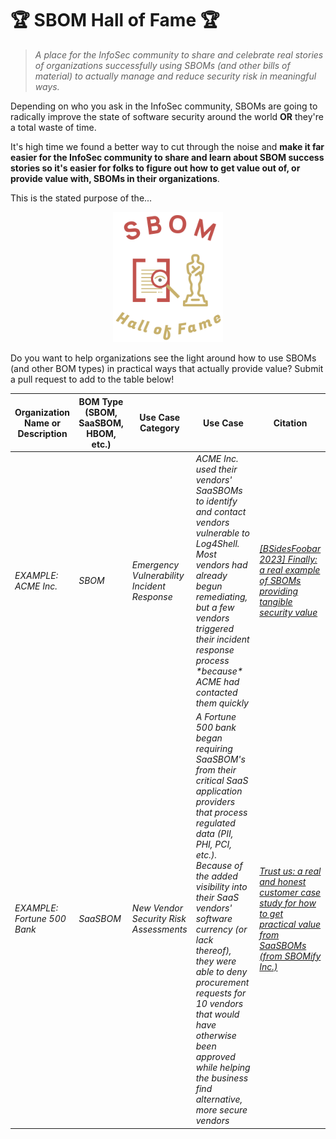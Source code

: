 # 🏆 SBOM Hall of Fame 🏆 
> *A place for the InfoSec community to share and celebrate real stories of organizations successfully using SBOMs (and other bills of material) to actually manage and reduce security risk in meaningful ways.*

Depending on who you ask in the InfoSec community, SBOMs are going to radically improve the state of software security around the world **OR** they're a total waste of time. 

It's high time we found a better way to cut through the noise and **make it far easier for the InfoSec community to share and learn about SBOM success stories so it's easier for folks to figure out how to get value out of, or provide value with, SBOMs in their organizations**.

This is the stated purpose of the...

<p align="center"><img src="https://github.com/communitysec/sbom-hall-of-fame/blob/main/SBOM%20Hall%20of%20Fame.png" width=35% height=35% /></p>

Do you want to help organizations see the light around how to use SBOMs (and other BOM types) in practical ways that actually provide value? Submit a pull request to add to the table below!

| **Organization Name or Description** | **BOM Type (SBOM, SaaSBOM, HBOM, etc.)** | **Use Case Category**                       | **Use Case**                                                                                                                                                                                                                                                                                                                                                                                                       | **Citation**                                                                                                                              |
| ------------------------------------ | ---------------------------------------- | ------------------------------------------- | ------------------------------------------------------------------------------------------------------------------------------------------------------------------------------------------------------------------------------------------------------------------------------------------------------------------------------------------------------------------------------------------------------------------ | ----------------------------------------------------------------------------------------------------------------------------------------- |
| *EXAMPLE: ACME Inc.*                 | *SBOM*                                   | *Emergency Vulnerability Incident Response* | *ACME Inc. used their vendors' SaaSBOMs to identify and contact vendors vulnerable to Log4Shell. Most vendors had already begun remediating, but a few vendors triggered their incident response process \*because\* ACME had contacted them quickly*                                                                                                                                                              | [*\[BSidesFoobar 2023\] Finally: a real example of SBOMs providing tangible security value*](https://www.youtube.com/watch?v=FAKEVIDEOID) |
| *EXAMPLE:  Fortune 500 Bank*         | *SaaSBOM*                                | *New Vendor Security Risk Assessments*      | *A Fortune 500 bank began requiring SaaSBOM's from their critical SaaS application providers that process regulated data (PII, PHI, PCI, etc.). Because of the added visibility into their SaaS vendors' software currency (or lack thereof), they were able to deny procurement requests for 10 vendors that would have otherwise been approved while helping the business find alternative, more secure vendors* | [*Trust us: a real and honest customer case study for how to get practical value from SaaSBOMs (from SBOMify Inc.)*](https://example.com) |
